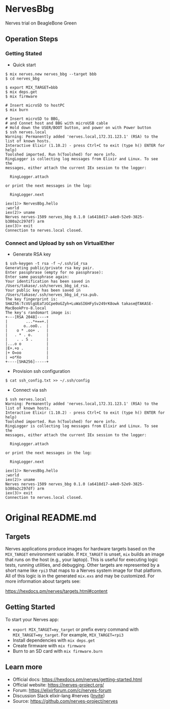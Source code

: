 # NervesBbg

Nerves trial on BeagleBone Green

## Operation Steps

### Getting Stated

- Quick start

```
$ mix nerves.new nerves_bbg --target bbb 
$ cd nerves_bbg

$ export MIX_TARGET=bbb
$ mix deps.get
$ mix firmware

# Insert microSD to hostPC
$ mix burn

# Insert microSD to BBG,
# and Connet host and BBG with microUSB cable
# Hold down the USER/BOOT button, and power on with Power button
$ ssh nerves.local 
Warning: Permanently added 'nerves.local,172.31.123.1' (RSA) to the list of known hosts.
Interactive Elixir (1.10.2) - press Ctrl+C to exit (type h() ENTER for help)
Toolshed imported. Run h(Toolshed) for more info.
RingLogger is collecting log messages from Elixir and Linux. To see the
messages, either attach the current IEx session to the logger:

  RingLogger.attach

or print the next messages in the log:

  RingLogger.next

iex(1)> NervesBbg.hello 
:world
iex(2)> uname
Nerves nerves-1509 nerves_bbg 0.1.0 (a6418d17-a4e0-52e9-3825-b380a2c297df) arm
iex(3)> exit 
Connection to nerves.local closed.

```

### Connect and Upload by ssh on VirtualEther

- Generate RSA key
```
$ ssh-keygen -t rsa -f ~/.ssh/id_rsa
Generating public/private rsa key pair.
Enter passphrase (empty for no passphrase): 
Enter same passphrase again: 
Your identification has been saved in /Users/takase/.ssh/nerves_bbg_id_rsa.
Your public key has been saved in /Users/takase/.ssh/nerves_bbg_id_rsa.pub.
The key fingerprint is:
SHA256:TcVUlgUEaTzGCpe0oGZyh+LuWaSI6HFySv249rK8owk takase@TAKASE-MacBookPro-8.local
The key's randomart image is:
+---[RSA 2048]----+
|        ...*+==+.|
|       o..ooO..  |
|    o * .oo+ .   |
|   . * . o.      |
|    . . S .      |
|...o o           |
|E+.+o .          |
|+ O=oo           |
| =o*Xo           |
+----[SHA256]-----+
```

- Provision ssh configuration
```
$ cat ssh_config.txt >> ~/.ssh/config
```

- Connect via ssh
```
$ ssh nerves.local 
Warning: Permanently added 'nerves.local,172.31.123.1' (RSA) to the list of known hosts.
Interactive Elixir (1.10.2) - press Ctrl+C to exit (type h() ENTER for help)
Toolshed imported. Run h(Toolshed) for more info.
RingLogger is collecting log messages from Elixir and Linux. To see the
messages, either attach the current IEx session to the logger:

  RingLogger.attach

or print the next messages in the log:

  RingLogger.next

iex(1)> NervesBbg.hello 
:world
iex(2)> uname
Nerves nerves-1509 nerves_bbg 0.1.0 (a6418d17-a4e0-52e9-3825-b380a2c297df) arm
iex(3)> exit 
Connection to nerves.local closed.
```




# Original README.md

## Targets

Nerves applications produce images for hardware targets based on the
`MIX_TARGET` environment variable. If `MIX_TARGET` is unset, `mix` builds an
image that runs on the host (e.g., your laptop). This is useful for executing
logic tests, running utilities, and debugging. Other targets are represented by
a short name like `rpi3` that maps to a Nerves system image for that platform.
All of this logic is in the generated `mix.exs` and may be customized. For more
information about targets see:

https://hexdocs.pm/nerves/targets.html#content

## Getting Started

To start your Nerves app:
  * `export MIX_TARGET=my_target` or prefix every command with
    `MIX_TARGET=my_target`. For example, `MIX_TARGET=rpi3`
  * Install dependencies with `mix deps.get`
  * Create firmware with `mix firmware`
  * Burn to an SD card with `mix firmware.burn`

## Learn more

  * Official docs: https://hexdocs.pm/nerves/getting-started.html
  * Official website: https://nerves-project.org/
  * Forum: https://elixirforum.com/c/nerves-forum
  * Discussion Slack elixir-lang #nerves ([Invite](https://elixir-slackin.herokuapp.com/))
  * Source: https://github.com/nerves-project/nerves
